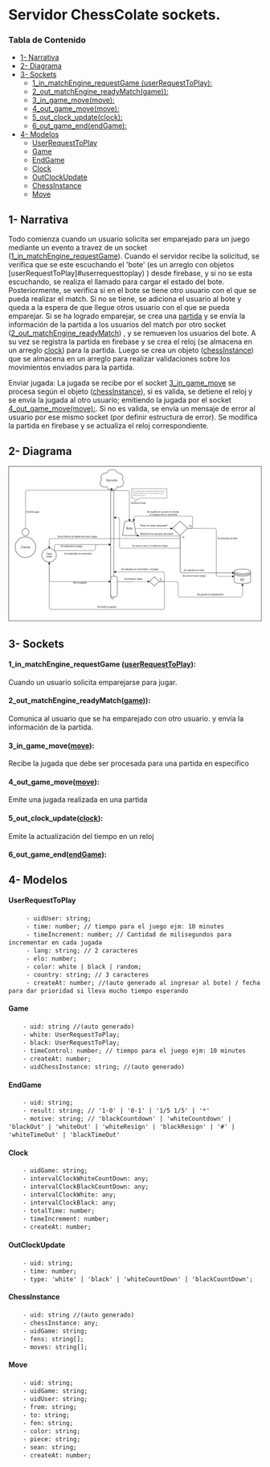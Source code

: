 # Servidor ChessColate sockets.<!-- omit in toc -->

### Tabla de Contenido<!-- omit in toc -->

- [1- Narrativa](#1--narrativa)
- [2- Diagrama](#2--diagrama)
- [3- Sockets](#3--sockets)
    - [1_in_matchEngine_requestGame (userRequestToPlay):](#1_in_matchengine_requestgame-userrequesttoplay)
    - [2_out_matchEngine_readyMatch(game)):](#2_out_matchengine_readymatchgame)
    - [3_in_game_move(move):](#3_in_game_movemove)
    - [4_out_game_move(move):](#4_out_game_movemove)
    - [5_out_clock_update(clock):](#5_out_clock_updateclock)
    - [6_out_game_end(endGame):](#6_out_game_endendgame)
- [4- Modelos](#4--modelos)
    - [UserRequestToPlay](#userrequesttoplay)
    - [Game](#game)
    - [EndGame](#endgame)
    - [Clock](#clock)
    - [OutClockUpdate](#outclockupdate)
    - [ChessInstance](#chessinstance)
    - [Move](#move)



## 1- Narrativa

Todo comienza cuando un usuario solicita ser emparejado para un juego mediante un evento a travez de un socket ([1_in_matchEngine_requestGame](#1_in_matchengine_requestgame-userrequesttoplay)). 
Cuando el servidor recibe la solicitud, se verifica que se este escuchando el 'bote' (es un arreglo con objetos [userRequestToPlay]#userrequesttoplay) ) desde firebase, y si no se esta escuchando, se realiza el llamado para cargar el estado del bote. Posteriormente,
se verifica si en el bote se tiene otro usuario con el que se pueda realizar el match. Si no se tiene, se adiciona el usuario al bote y queda a la espera de que llegue otros usuario con el que se pueda emparejar. Si se ha logrado emparejar, se crea una [partida](#game) y se envía la información de la partida a los  usuarios del match por otro socket ([2_out_matchEngine_readyMatch](#2_out_matchengine_readymatchgame)) , y se remueven los usuarios del bote.
A su vez se registra la partida en firebase y se crea el reloj (se almacena en un arreglo [clock](#clock)) para la partida.
Luego se crea un objeto ([chessInstance](#chessinstance)) que se almacena en un arreglo para realizar validaciones sobre los movimientos enviados para la partida.

Enviar jugada:
La jugada se recibe por el socket [3_in_game_move](#3_in_game_movemove) se procesa según el objeto ([chessInstance](#chessinstance)), si es valida, se detiene el reloj y se envía la jugada al otro usuario; emitiendo la jugada por el socket [4_out_game_move(move):](#4_out_game_movemove). Si no es valida, se envía un mensaje de error al usuario por ese mismo socket (por definir estructura de error).
Se modifica la partida en firebase y se actualiza el reloj correspondiente.

## 2- Diagrama
![Sockets diagrama](./docs/imgs/sockets_diagram.png "Socket diagram")


## 3- Sockets
#### 1_in_matchEngine_requestGame ([userRequestToPlay](#userrequesttoplay)): 
Cuando un usuario solicita emparejarse para jugar.

#### 2_out_matchEngine_readyMatch([game](#game))):
Comunica al usuario que se ha emparejado con otro usuario. y envía la información de la partida.

#### 3_in_game_move([move](#move)):
Recibe la jugada que debe ser procesada para una partida en especifico

#### 4_out_game_move([move](#move)):
Emite una jugada realizada en una partida

#### 5_out_clock_update([clock](#outclockupdate)):
Emite la actualización del tiempo en un reloj

#### 6_out_game_end([endGame](#endgame)):




## 4- Modelos

#### UserRequestToPlay
```
     - uidUser: string;
     - time: number; // tiempo para el juego ejm: 10 minutes
     - timeIncrement: number; // Cantidad de milisegundos para incrementar en cada jugada
     - lang: string; // 2 caracteres
     - elo: number;
     - color: white | black | random;
     - country: string; // 3 caracteres
     - createAt: number; //(auto generado al ingresar al bote) / fecha para dar prioridad si lleva mucho tiempo esperando
```

#### Game 
```
    - uid: string //(auto generado)
    - white: UserRequestToPlay;
    - black: UserRequestToPlay;
    - timeControl: number; // tiempo para el juego ejm: 10 minutes
    - createAt: number;
    - uidChessInstance: string; //(auto generado)
```

#### EndGame
```
    - uid: string;
    - result: string; // '1-0' | '0-1' | '1/5 1/5' | '*'
    - motive: string; // 'blackCountdown' | 'whiteCountdown' | 'blackOut' | 'whiteOut' | 'whiteResign' | 'blackResign' | '#' | 'whiteTimeOut' | 'blackTimeOut'
```

#### Clock
```
    - uidGame: string;
    - intervalClockWhiteCountDown: any;
    - intervalClockBlackCountDown: any;
    - intervalClockWhite: any;
    - intervalClockBlack: any;
    - totalTime: number;
    - timeIncrement: number;
    - createAt: number;
```

#### OutClockUpdate
```
    - uid: string;
    - time: number;
    - type: 'white' | 'black' | 'whiteCountDown' | 'blackCountDown';
```


#### ChessInstance
```
    - uid: string //(auto generado)
    - chessInstance: any;
    - uidGame: string;
    - fens: string[];
    - moves: string[];
```

#### Move
```
    - uid: string;
    - uidGame: string;
    - uidUser: string;
    - from: string;
    - to: string;
    - fen: string;
    - color: string;
    - piece: string;
    - sean: string;
    - createAt: number;
```